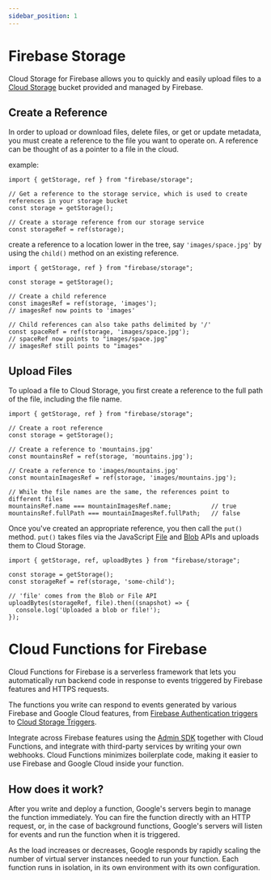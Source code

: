```yaml
---
sidebar_position: 1
---
```

# Firebase Storage
Cloud Storage for Firebase allows you to quickly and easily upload files to a [Cloud Storage](https://cloud.google.com/storage) bucket provided and managed by Firebase.

## Create a Reference

In order to upload or download files, delete files, or get or update metadata, you must create a reference to the file you want to operate on. A reference can be thought of as a pointer to a file in the cloud.

example:

```
import { getStorage, ref } from "firebase/storage";

// Get a reference to the storage service, which is used to create references in your storage bucket
const storage = getStorage();

// Create a storage reference from our storage service
const storageRef = ref(storage);
```

create a reference to a location lower in the tree, say `'images/space.jpg'` by using the `child()` method on an existing reference.

```
import { getStorage, ref } from "firebase/storage";

const storage = getStorage();

// Create a child reference
const imagesRef = ref(storage, 'images');
// imagesRef now points to 'images'

// Child references can also take paths delimited by '/'
const spaceRef = ref(storage, 'images/space.jpg');
// spaceRef now points to "images/space.jpg"
// imagesRef still points to "images"
```

## Upload Files

To upload a file to Cloud Storage, you first create a reference to the full path of the file, including the file name.

```
import { getStorage, ref } from "firebase/storage";

// Create a root reference
const storage = getStorage();

// Create a reference to 'mountains.jpg'
const mountainsRef = ref(storage, 'mountains.jpg');

// Create a reference to 'images/mountains.jpg'
const mountainImagesRef = ref(storage, 'images/mountains.jpg');

// While the file names are the same, the references point to different files
mountainsRef.name === mountainImagesRef.name;           // true
mountainsRef.fullPath === mountainImagesRef.fullPath;   // false 
```

Once you've created an appropriate reference, you then call the `put()` method. `put()` takes files via the JavaScript [File](https://developer.mozilla.org/en-US/docs/Web/API/File) and [Blob](https://developer.mozilla.org/en-US/docs/Web/API/Blob) APIs and uploads them to Cloud Storage.

```
import { getStorage, ref, uploadBytes } from "firebase/storage";

const storage = getStorage();
const storageRef = ref(storage, 'some-child');

// 'file' comes from the Blob or File API
uploadBytes(storageRef, file).then((snapshot) => {
  console.log('Uploaded a blob or file!');
});
```

# Cloud Functions for Firebase

Cloud Functions for Firebase is a serverless framework that lets you automatically run backend code in response to events triggered by Firebase features and HTTPS requests.

The functions you write can respond to events generated by various Firebase and Google Cloud features, from [Firebase Authentication triggers](https://firebase.google.com/docs/functions/auth-events) to [Cloud Storage Triggers](https://firebase.google.com/docs/functions/gcp-storage-events).

Integrate across Firebase features using the [Admin SDK](https://firebase.google.com/docs/admin/setup) together with Cloud Functions, and integrate with third-party services by writing your own webhooks. Cloud Functions minimizes boilerplate code, making it easier to use Firebase and Google Cloud inside your function.

## How does it work?

After you write and deploy a function, Google's servers begin to manage the function immediately. You can fire the function directly with an HTTP request, or, in the case of background functions, Google's servers will listen for events and run the function when it is triggered.

As the load increases or decreases, Google responds by rapidly scaling the number of virtual server instances needed to run your function. Each function runs in isolation, in its own environment with its own configuration.